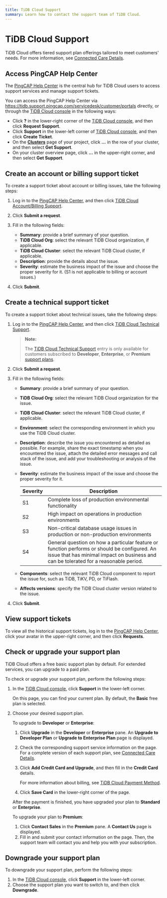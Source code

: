```yaml
---
title: TiDB Cloud Support
summary: Learn how to contact the support team of TiDB Cloud.
---
```


# TiDB Cloud Support

TiDB Cloud offers tiered support plan offerings tailored to meet customers' needs. For more information, see [Connected Care Details](/tidb-cloud/connected-care-detail.md).

## Access PingCAP Help Center

The [PingCAP Help Center](https://tidb.support.pingcap.com/servicedesk/customer/portals) is the central hub for TiDB Cloud users to access support services and manage support tickets.

You can access the PingCAP Help Center via <https://tidb.support.pingcap.com/servicedesk/customer/portals> directly, or through the [TiDB Cloud console](https://console.tidb.io/signup?provider_source=alicloud) in the following ways:

- Click **?** in the lower-right corner of the [TiDB Cloud console](https://console.tidb.io/signup?provider_source=alicloud), and then click **Request Support**.
- Click **Support** in the lower-left corner of [TiDB Cloud console](https://console.tidb.io/signup?provider_source=alicloud), and then click **Create Ticket**.
- On the [**Clusters**](https://console.tidb.io/project/clusters) page of your project, click **...** in the row of your cluster, and then select **Get Support**.
- On your cluster overview page, click **...** in the upper-right corner, and then select **Get Support**.

## Create an account or billing support ticket

To create a support ticket about account or billing issues, take the following steps:

1. Log in to the [PingCAP Help Center](https://tidb.support.pingcap.com/servicedesk/customer/portals), and then click [TiDB Cloud Account/Billing Support](https://tidb.support.pingcap.com/servicedesk/customer/portal/16).
2. Click **Submit a request**.
3. Fill in the following fields:

    - **Summary**: provide a brief summary of your question.
    - **TiDB Cloud Org**: select the relevant TiDB Cloud organization, if applicable.
    - **TiDB Cloud Cluster**: select the relevant TiDB Cloud cluster, if applicable.
    - **Description**: provide the details about the issue.
    - **Severity**: estimate the business impact of the issue and choose the proper severity for it. (S1 is not applicable to billing or account issues.)

4. Click **Submit**.

## Create a technical support ticket

To create a support ticket about technical issues, take the following steps:

1. Log in to the [PingCAP Help Center](https://tidb.support.pingcap.com/servicedesk/customer/portals), and then click [TiDB Cloud Technical Support](https://tidb.support.pingcap.com/servicedesk/customer/portal/6).

    > **Note:**
    >
    > The [TiDB Cloud Technical Support](https://tidb.support.pingcap.com/servicedesk/customer/portal/6) entry is only available for customers subscribed to **Developer**, **Enterprise**, or **Premium** [support plans](/tidb-cloud/connected-care-detail.md).

2. Click **Submit a request**.

3. Fill in the following fields:

    - **Summary**: provide a brief summary of your question.
    - **TiDB Cloud Org**: select the relevant TiDB Cloud organization for the issue.
    - **TiDB Cloud Cluster**: select the relevant TiDB Cloud cluster, if applicable.
    - **Environment**: select the corresponding environment in which you use the TiDB Cloud cluster.
    - **Description**: describe the issue you encountered as detailed as possible. For example, share the exact timestamp when you encountered the issue, attach the detailed error messages and call stack of the issue, and add your troubleshooting or analysis of the issue.
    - **Severity**: estimate the business impact of the issue and choose the proper severity for it.

        | Severity | Description |
        | --- | --- |
        | S1 | Complete loss of production environmental functionality |
        | S2 | High impact on operations in production environments |
        | S3 | Non-critical database usage issues in production or non-production environments |
        | S4 | General question on how a particular feature or function performs or should be configured. An issue that has minimal impact on business and can be tolerated for a reasonable period. |

    - **Components**: select the relevant TiDB Cloud component to report the issue for, such as TiDB, TiKV, PD, or TiFlash.
    - **Affects versions**: specify the TiDB Cloud cluster version related to the issue.

4. Click **Submit**.

## View support tickets

To view all the historical support tickets, log in to the [PingCAP Help Center](https://tidb.support.pingcap.com/servicedesk/customer/portals), click your avatar in the upper-right corner, and then click **Requests**.

## Check or upgrade your support plan

TiDB Cloud offers a free basic support plan by default. For extended services, you can upgrade to a paid plan.

To check or upgrade your support plan, perform the following steps:

1. In the [TiDB Cloud console](https://console.tidb.io/signup?provider_source=alicloud), click **Support** in the lower-left corner.

    On this page, you can find your current plan. By default, the **Basic** free plan is selected.

2. Choose your desired support plan.

    <SimpleTab>
    <div label="Upgrade to Developer or Enterprise">

    To upgrade to **Developer** or **Enterprise**:

    1. Click **Upgrade** in the **Developer** or **Enterprise** pane. An **Upgrade to Developer Plan** or **Upgrade to Enterprise Plan** page is displayed.
    2. Check the corresponding support service information on the page. For a complete version of each support plan, see [Connected Care Details](/tidb-cloud/connected-care-detail.md).
    3. Click **Add Credit Card and Upgrade**, and then fill in the **Credit Card** details.

        For more information about billing, see [TiDB Cloud Payment Method](/tidb-cloud/tidb-cloud-billing.md#payment-method).

    4. Click **Save Card** in the lower-right corner of the page.

    After the payment is finished, you have upgraded your plan to **Standard** or **Enterprise**.

    </div>
    <div label="Upgrade to Premium">

    To upgrade your plan to **Premium**:

    1. Click **Contact Sales** in the **Premium** pane. A **Contact Us** page is displayed.
    2. Fill in and submit your contact information on the page. Then, the support team will contact you and help you with your subscription.

    </div>
    </SimpleTab>

## Downgrade your support plan

To downgrade your support plan, perform the following steps:

1. In the [TiDB Cloud console](https://console.tidb.io/signup?provider_source=alicloud), click **Support** in the lower-left corner.
2. Choose the support plan you want to switch to, and then click **Downgrade**.